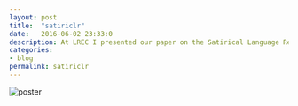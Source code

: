 ```yaml
---
layout: post
title:  "satiriclr"
date:   2016-06-02 23:33:0
description: At LREC I presented our paper on the Satirical Language Resource: a dataset containing a balanced collection of satire and non satire news articles in various domains. The poster can be found below!
categories:
- blog
permalink: satiriclr
---
```




![poster]


[poster]: https://raw.githubusercontent.com/swubb/swubb.github.io/master/assets/images/satiricLR_poster.png
